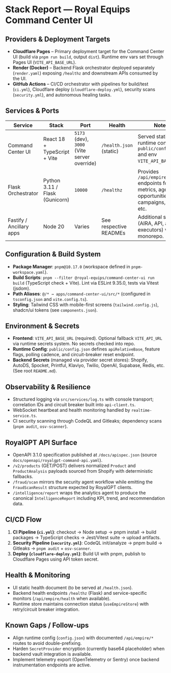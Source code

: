 # Stack Report — Royal Equips Command Center UI

## Providers & Deployment Targets
- **Cloudflare Pages** – Primary deployment target for the Command Center UI (build via `pnpm run build`, output `dist`). Runtime env vars set through Pages UI (`VITE_API_BASE_URL`).
- **Render (Docker)** – Backend Flask orchestrator deployed separately (`render.yaml`) exposing `/healthz` and downstream APIs consumed by the UI.
- **GitHub Actions** – CI/CD orchestrator with pipelines for build/test (`ci.yml`), Cloudflare deploy (`cloudflare-deploy.yml`), security scans (`security.yml`), and autonomous healing tasks.

## Services & Ports
| Service | Stack | Port | Health | Notes |
|---------|-------|------|--------|-------|
| Command Center UI | React 18 + TypeScript + Vite | `5173` (dev), `3000` (Vite server override) | `/health.json` (static) | Served statically; runtime config via `public/config.json` and env `VITE_API_BASE_URL`.
| Flask Orchestrator | Python 3.11 / Flask (Gunicorn) | `10000` | `/healthz` | Provides `/api/empire/*` endpoints for metrics, agents, opportunities, campaigns, chat, etc.
| Fastify / Ancillary apps | Node 20 | Varies | See respective READMEs | Additional services (AIRA, API, agent executors) within monorepo.

## Configuration & Build System
- **Package Manager**: `pnpm@10.17.0` (workspace defined in `pnpm-workspace.yaml`).
- **Build Scripts**: `pnpm --filter @royal-equips/command-center-ui run build` (TypeScript check + Vite). Lint via ESLint 9.35.0, tests via Vitest (jsdom).
- **Path Aliases**: `@/* → apps/command-center-ui/src/*` (configured in `tsconfig.json` and `vite.config.ts`).
- **Styling**: Tailwind CSS with mobile-first screens (`tailwind.config.js`), shadcn/ui tokens (see `components.json`).

## Environment & Secrets
- **Frontend**: `VITE_API_BASE_URL` (required). Optional fallback `VITE_API_URL` via runtime secrets system. No secrets checked into repo.
- **Runtime Config**: `public/config.json` defines `apiRelativeBase`, feature flags, polling cadence, and circuit-breaker reset endpoint.
- **Backend Secrets** (managed via provider secret stores): Shopify, AutoDS, Spocket, Printful, Klaviyo, Twilio, OpenAI, Supabase, Redis, etc. (See root `README.md`).

## Observability & Resilience
- Structured logging via `src/services/log.ts` with console transport; correlation IDs and circuit breaker built into `api-client.ts`.
- WebSocket heartbeat and health monitoring handled by `realtime-service.ts`.
- CI security scanning through CodeQL and Gitleaks; dependency scans (`pnpm audit`, `osv-scanner`).

## RoyalGPT API Surface
- OpenAPI 3.1.0 specification published at `/docs/apispec.json` (source `docs/openapi/royalgpt-command-api.yaml`).
- `/v2/products` (GET/POST) delivers normalized `Product` and `ProductAnalysis` payloads sourced from Shopify with deterministic fallbacks.
- `/fraud/scan` mirrors the security agent workflow while emitting the `FraudScanResult` structure expected by RoyalGPT clients.
- `/intelligence/report` wraps the analytics agent to produce the canonical `IntelligenceReport` including KPI, trend, and recommendation data.

## CI/CD Flow
1. **CI Pipeline (`ci.yml`)**: checkout → Node setup → pnpm install → build packages → TypeScript checks → Jest/Vitest suite → upload artifacts.
2. **Security Pipeline (`security.yml`)**: CodeQL init/analyze → pnpm build → Gitleaks → `pnpm audit` + `osv-scanner`.
3. **Deploy (`cloudflare-deploy.yml`)**: Build UI with pnpm, publish to Cloudflare Pages using API token secret.

## Health & Monitoring
- UI static health document (to be served at `/health.json`).
- Backend health endpoints `/healthz` (Flask) and service-specific monitors (`/api/empire/health` when available).
- Runtime store maintains connection status (`useEmpireStore`) with retry/circuit breaker integration.

## Known Gaps / Follow-ups
- Align runtime config (`config.json`) with documented `/api/empire/*` routes to avoid double-prefixing.
- Harden `SecretProvider` encryption (currently base64 placeholder) when backend vault integration is available.
- Implement telemetry export (OpenTelemetry or Sentry) once backend instrumentation endpoints are active.
